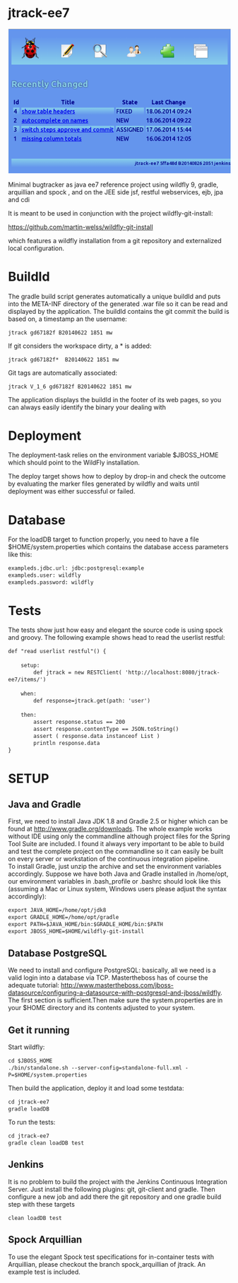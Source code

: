 jtrack-ee7
==========

![](images/screenshot.png)

Minimal bugtracker as java ee7 reference project using wildfly 9, gradle, arquillian and spock , and on the JEE side jsf, restful webservices, ejb, jpa and cdi

It is meant to be used in conjunction with the project wildfly-git-install:

https://github.com/martin-welss/wildfly-git-install

which features a wildfly installation from a git repository and externalized local configuration.


BuildId
=======

The gradle build script generates automatically a unique buildId and puts into the META-INF directory of the generated .war file so it can be read and displayed by the application.
The buildId contains the git commit the build is based on, a timestamp an the username:

    jtrack gd67182f B20140622 1851 mw

If git considers the workspace dirty, a * is added:

    jtrack gd67182f*  B20140622 1851 mw

Git tags are automatically associated:

    jtrack V_1_6 gd67182f B20140622 1851 mw

The application displays the buildId in the footer of its web pages, so you can always easily identify the binary your dealing with

Deployment
==========

The deployment-task relies on the environment variable $JBOSS_HOME which should point to the WildFly installation.

The deploy target shows how to deploy by drop-in and check the outcome by evaluating the marker files generated by wildfly and waits until deployment was either successful or failed.

Database
========

For the loadDB target to function properly, you need to have a file $HOME/system.properties which contains the database access parameters like this:

    exampleds.jdbc.url: jdbc:postgresql:example
    exampleds.user: wildfly
    exampleds.password: wildfly

Tests
=====

The tests show just how easy and elegant the source code is using spock and groovy. The following example shows head to read the userlist restful:

    def "read userlist restful"() {
		
		setup:
			def jtrack = new RESTClient( 'http://localhost:8080/jtrack-ee7/items/')
		
		when:
			def response=jtrack.get(path: 'user')
		
		then:
			assert response.status == 200
			assert response.contentType == JSON.toString()
			assert ( response.data instanceof List )
			println response.data
    }


SETUP
=====

Java and Gradle
---------------

First, we need to install Java JDK 1.8 and Gradle 2.5 or higher which can be found at  http://www.gradle.org/downloads. The whole example works without IDE using only the commandline although project files for the Spring Tool Suite are included. I found it always very important to be able to build and test the complete project on the commandline so it can easily be built on every server or workstation of the continuous integration pipeline.  
To install Gradle, just unzip the archive and set the environment variables accordingly. Suppose we have both Java and Gradle installed in /home/opt, our environment variables in .bash_profile or .bashrc should look like this (assuming a Mac or Linux system, Windows users please adjust the syntax accordingly):

    export JAVA_HOME=/home/opt/jdk8
    export GRADLE_HOME=/home/opt/gradle
    export PATH=$JAVA_HOME/bin:$GRADLE_HOME/bin:$PATH
    export JBOSS_HOME=$HOME/wildfly-git-install
    

                                                                              
Database PostgreSQL
-------------------
We need to install and configure PostgreSQL: basically, all we need is a valid login into a database via TCP.  Mastertheboss has  of course the adequate tutorial: http://www.mastertheboss.com/jboss-datasource/configuring-a-datasource-with-postgresql-and-jboss/wildfly. The first section is sufficient.Then make sure the system.properties are in your $HOME directory and its contents adjusted to your system.

Get it running
--------------

Start wildfly:

    cd $JBOSS_HOME
    ./bin/standalone.sh --server-config=standalone-full.xml -P=$HOME/system.properties

Then build the application, deploy it and load some testdata:

    cd jtrack-ee7
    gradle loadDB

To run the tests:

    cd jtrack-ee7
    gradle clean loadDB test

    
Jenkins
-------

It is no problem to build the project with the Jenkins Continuous Integration Server. Just install the following plugins: git, git-client and gradle. Then configure a new job and add there the git repository and one gradle build step with these targets 

    clean loadDB test

Spock Arquillian
----------------

To use the elegant Spock test specifications for in-container tests with Arquillian, please checkout the branch spock_arquillian of jtrack. An example test is included. 
    
